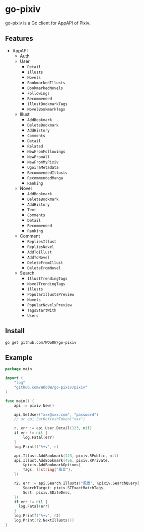 # go-pixiv

go-pixiv is a Go client for AppAPI of Pixiv.

## Features

* AppAPI
  * Auth
  * User
    * `Detail`
    * `Illusts`
    * `Novels`
    * `BookmarkedIllusts`
    * `BookmarkedNovels`
    * `Followings`
    * `Recommended`
    * `IllustBookmarkTags`
    * `NovelBookmarkTags`
  * Illust
    * `AddBookmark`
    * `DeleteBookmark`
    * `AddHistory`
    * `Comments`
    * `Detail`
    * `Related`
    * `NewFromFollowings`
    * `NewFromAll`
    * `NewFromMyPixiv`
    * `UgoiraMetadata`
    * `RecommendedIllusts`
    * `RecommendedManga`
    * `Ranking`
  * Novel
    * `AddBookmark`
    * `DeleteBookmark`
    * `AddHistory`
    * `Text`
    * `Comments`
    * `Detail`
    * `Recommended`
    * `Ranking`
  * Comment
    * `RepliesIllust`
    * `RepliesNovel`
    * `AddToIllust`
    * `AddToNovel`
    * `DeleteFromIllust`
    * `DeleteFromNovel`
  * Search
    * `IllustTrendingTags`
    * `NovelTrendingTags`
    * `Illusts`
    * `PopularIllustsPreview`
    * `Novels`
    * `PopularNovelsPreview`
    * `TagsStartWith`
    * `Users`

## Install

`go get github.com/WOo0W/go-pixiv`

## Example

```go
package main

import (
    "log"
    "github.com/WOo0W/go-pixiv/pixiv"
)

func main() {
    api := pixiv.New()

    api.SetUser("xxx@xxx.com", "password")
    // or api.SetRefreshToken("xxx")

    r, err := api.User.Detail(123, nil)
    if err != nil {
        log.Fatal(err)
    }
    log.Printf("%+v", r)

    api.Illust.AddBookmark(123, pixiv.RPublic, nil)
    api.Illust.AddBookmark(456, pixiv.RPrivate,
        &pixiv.AddBookmarkOptions{
        Tags: []string{"風景"},
    })

    r2, err := api.Search.Illusts("風景", &pixiv.SearchQuery{
        SearchTarget: pixiv.STExactMatchTags,
        Sort: pixiv.SDateDesc,
    })
    if err != nil {
      log.Fatal(err)
    }
    log.Printf("%+v", r2)
    log.Print(r2.NextIllusts())
}
```

